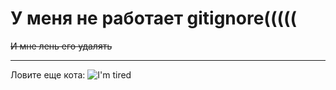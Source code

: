 # У меня не работает gitignore(((((

~~И мне лень его удалять~~

-------

Ловите еще кота:
![I'm tired](https://thumbs.gfycat.com/OffbeatDifficultDoctorfish-size_restricted.gif)
